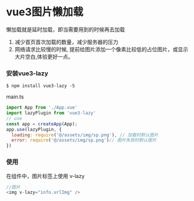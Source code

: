 # vue3图片懒加载

懒加载就是延时加载，即当需要用到的时候再去加载

1. 减少首页首次加载的数量，减少服务器的压力
2. 网络请求比较慢的时候, 提前给图片添加一个像素比较低的占位图片，或显示大片空白,体验更好一点。

### 安装vue3-lazy

```
$ npm install vue3-lazy -S
```

main.ts

```js
import App from './App.vue'
import lazyPlugin from 'vue3-lazy'
// use
const app = createApp(App);
app.use(lazyPlugin, {
  loading: require('@/assets/img/sp.png'), // 加载时默认图片
  error: require('@/assets/img/sp.png')// 图片失败时默认图片
})
```

### 使用

在组件中，图片标签上使用 v-lazy

```csharp
//图片
<img v-lazy="info.urlImg" /> 
```

